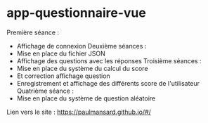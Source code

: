 # app-questionnaire-vue


Première séance :
- Affichage de connexion
Deuxième séances :
- Mise en place du fichier JSON
- Affichage des questions avec les réponses
Troisième séances : 
- Mise en place du système du calcul du score
- Et correction affichage question
- Enregistrement et affichage des différents score de l'utilisateur
Quatrième séance :
- Mise en place du système de question aléatoire



Lien vers le site : https://paulmansard.github.io/#/
